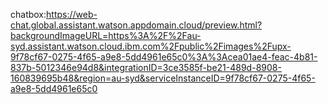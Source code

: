 chatbox:https://web-chat.global.assistant.watson.appdomain.cloud/preview.html?backgroundImageURL=https%3A%2F%2Fau-syd.assistant.watson.cloud.ibm.com%2Fpublic%2Fimages%2Fupx-9f78cf67-0275-4f65-a9e8-5dd4961e65c0%3A%3Acea01ae4-feac-4b81-837b-5012346e94d8&integrationID=3ce3585f-be21-489d-8908-160839695b48&region=au-syd&serviceInstanceID=9f78cf67-0275-4f65-a9e8-5dd4961e65c0
